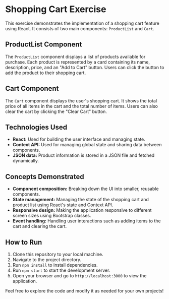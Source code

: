 # Shopping Cart Exercise

This exercise demonstrates the implementation of a shopping cart feature using React. It consists of two main components: `ProductList` and `Cart`.

## ProductList Component

The `ProductList` component displays a list of products available for purchase. Each product is represented by a card containing its name, description, price, and an "Add to Cart" button. Users can click the button to add the product to their shopping cart.

## Cart Component

The `Cart` component displays the user's shopping cart. It shows the total price of all items in the cart and the total number of items. Users can also clear the cart by clicking the "Clear Cart" button.

## Technologies Used

- **React:** Used for building the user interface and managing state.
- **Context API:** Used for managing global state and sharing data between components.
- **JSON data:** Product information is stored in a JSON file and fetched dynamically.

## Concepts Demonstrated

- **Component composition:** Breaking down the UI into smaller, reusable components.
- **State management:** Managing the state of the shopping cart and product list using React's state and Context API.
- **Responsive design:** Making the application responsive to different screen sizes using Bootstrap classes.
- **Event handling:** Handling user interactions such as adding items to the cart and clearing the cart.

## How to Run

1. Clone this repository to your local machine.
2. Navigate to the project directory.
3. Run `npm install` to install dependencies.
4. Run `npm start` to start the development server.
5. Open your browser and go to `http://localhost:3000` to view the application.

Feel free to explore the code and modify it as needed for your own projects!
